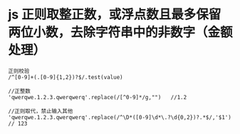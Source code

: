 # js 正则取整正数，或浮点数且最多保留两位小数，去除字符串中的非数字（金额处理）

    正则校验
    /^[0-9]+(.[0-9]{1,2})?$/.test(value)

    //正整数
    'qwerqwe.1.2.3.qwerqwerq'.replace(/[^0-9]*/g,"")   //1.2

    //正则取代，禁止输入其他
    'qwerqwe.1.2.3.qwerqwerq'.replace(/^\D*([0-9]\d*\.?\d{0,2})?.*$/,'$1') // 123